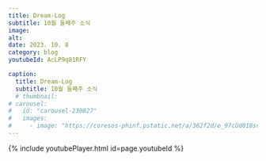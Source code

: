 ```yaml
---
title: Dream-Log
subtitle: 10월 둘째주 소식
image:
alt: 
date: 2023. 10. 8
category: blog
youtubeId: AcLP9q81RFY

caption:
  title: Dream-Log
  subtitle: 10월 둘째주 소식
  # thumbnail:
# carousel:
#   id: "carousel-230827"
#   images:
#     - image: "https://coresos-phinf.pstatic.net/a/362f2d/e_97cUd018svcx734nr98ssd9_echkc.jpg?type=e1920_std&cors=band"
---
```

{% include youtubePlayer.html id=page.youtubeId %}
